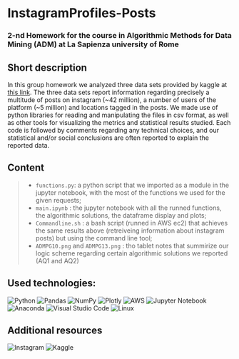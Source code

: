 # InstagramProfiles-Posts
### 2-nd Homework for the course in Algorithmic Methods for Data Mining (ADM) at La Sapienza university of Rome

## Short description 
In this group homework we analyzed three data sets provided by kaggle at [this link](https://www.kaggle.com/datasets/shmalex/instagram-dataset?select=instagram_profiles.csv).
The three data sets report information regarding precisely a multitude of posts on instagram (~42 million), a number of users of the platform (~5 million) and locations tagged in the posts. We made use of python libraries for reading and manipulating the files in csv format, as well as other tools for visualizing the metrics and statistical results studied. Each code is followed by comments regarding any technical choices, and our statistical and/or social conclusions are often reported to explain the reported data.

## Content

>- `functions.py`: a python script that we imported as a module in the jupyter notebook, with the most of the functions we used for the given requests;
>- `main.ipynb` : the jupyter notebook with all the runned functions, the algorithmic solutions, the dataframe display and plots;
>- `Commandline.sh` : a bash script (runned in AWS ec2) that achieves the same results above (retreiveing information about instagram posts) but using the command line tool;
>- `ADMPG10.png` and `ADMPG13.png` : tho tablet notes that summirize our logic scheme regarding certain algorithmic solutions we reported (AQ1 and AQ2)

## Used technologies:
![Python](https://img.shields.io/badge/python-3670A0?style=for-the-badge&logo=python&logoColor=ffdd54) ![Pandas](https://img.shields.io/badge/pandas-%23150458.svg?style=for-the-badge&logo=pandas&logoColor=white) ![NumPy](https://img.shields.io/badge/numpy-%23013243.svg?style=for-the-badge&logo=numpy&logoColor=white) ![Plotly](https://img.shields.io/badge/Plotly-%233F4F75.svg?style=for-the-badge&logo=plotly&logoColor=white) ![AWS](https://img.shields.io/badge/AWS-%23FF9900.svg?style=for-the-badge&logo=amazon-aws&logoColor=white) ![Jupyter Notebook](https://img.shields.io/badge/jupyter-%23FA0F00.svg?style=for-the-badge&logo=jupyter&logoColor=white) ![Anaconda](https://img.shields.io/badge/Anaconda-%2344A833.svg?style=for-the-badge&logo=anaconda&logoColor=white) ![Visual Studio Code](https://img.shields.io/badge/Visual%20Studio%20Code-0078d7.svg?style=for-the-badge&logo=visual-studio-code&logoColor=white) ![Linux](https://img.shields.io/badge/Linux-FCC624?style=for-the-badge&logo=linux&logoColor=black)

## Additional resources
![Instagram](https://img.shields.io/badge/Instagram-%23E4405F.svg?style=for-the-badge&logo=Instagram&logoColor=white) ![Kaggle](https://img.shields.io/badge/Kaggle-035a7d?style=for-the-badge&logo=kaggle&logoColor=white)


